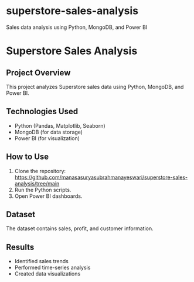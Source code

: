 # superstore-sales-analysis
Sales data analysis using Python, MongoDB, and Power BI
# Superstore Sales Analysis

## Project Overview
This project analyzes Superstore sales data using Python, MongoDB, and Power BI.

## Technologies Used
- Python (Pandas, Matplotlib, Seaborn)
- MongoDB (for data storage)
- Power BI (for visualization)

## How to Use
1. Clone the repository:
   https://github.com/manasasuryasubrahmanayeswari/superstore-sales-analysis/tree/main
2. Run the Python scripts.
3. Open Power BI dashboards.

## Dataset
The dataset contains sales, profit, and customer information.

## Results
- Identified sales trends
- Performed time-series analysis
- Created data visualizations
